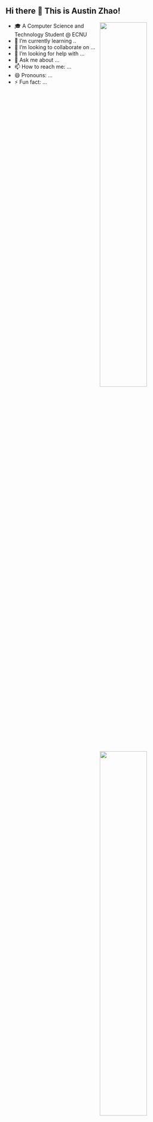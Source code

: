 ## Hi there 👋  This is Austin Zhao!

<img width="50%" align="right" src="https://github-readme-stats.vercel.app/api?username=AustinZhao0308&theme=react&show_icons=true&hide_border=true" /> 

- 🎓 A Computer Science and Technology Student @ ECNU
- 🌱 I’m currently learning ..
- 👯 I’m looking to collaborate on ...
- 🤔 I’m looking for help with ...
- 💬 Ask me about ...
- 📫 How to reach me: ...
- 😄 Pronouns: ...
- ⚡ Fun fact: ...

<img width="50%" align="right" src="https://github-readme-stats.vercel.app/api/top-langs/?username=AustinZhao0308&theme=react&hide_border=true&layout=compact" />




<!--
**AustinZhao0308/AustinZhao0308** is a ✨ _special_ ✨ repository because its `README.md` (this file) appears on your GitHub profile.

Here are some ideas to get you started:

- 🔭 I’m currently working on ...
- 🌱 I’m currently learning ...
- 👯 I’m looking to collaborate on ...
- 🤔 I’m looking for help with ...
- 💬 Ask me about ...
- 📫 How to reach me: ...
- 😄 Pronouns: ...
- ⚡ Fun fact: ...
-->
